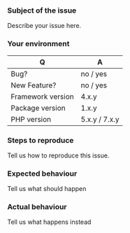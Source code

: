 ### Subject of the issue
Describe your issue here.

### Your environment
| Q                 | A
| ----------------- | ---
| Bug?              | no / yes
| New Feature?      | no / yes
| Framework version | 4.x.y
| Package version   | 1.x.y
| PHP version       | 5.x.y / 7.x.y

### Steps to reproduce
Tell us how to reproduce this issue.

### Expected behaviour
Tell us what should happen

### Actual behaviour
Tell us what happens instead

